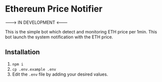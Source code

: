# Ethereum Price Notifier

---> IN DEVELOPMENT <---

This is the simple bot which detect and monitoring ETH price per 1min.
This bot launch the system notification with the ETH price.
## Installation

1. `npm i`
2. `cp .env.example .env`
3. Edit the `.env` file by adding your desired values.


